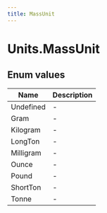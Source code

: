 ```yaml
---
title: MassUnit
---
```


# Units.MassUnit



## Enum values

| Name            | Description                                                    |
|-----------------|----------------------------------------------------------------|
| Undefined |  -  |
| Gram |  -  |
| Kilogram |  -  |
| LongTon |  -  |
| Milligram |  -  |
| Ounce |  -  |
| Pound |  -  |
| ShortTon |  -  |
| Tonne |  -  |


